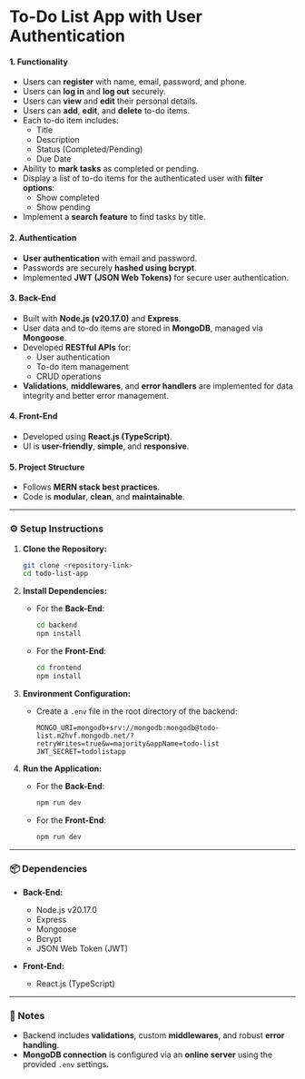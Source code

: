 # To-Do List App with User Authentication

#### 1. Functionality
- Users can **register** with name, email, password, and phone.
- Users can **log in** and **log out** securely.
- Users can **view** and **edit** their personal details.
- Users can **add**, **edit**, and **delete** to-do items.
- Each to-do item includes:
  - Title
  - Description
  - Status (Completed/Pending)
  - Due Date
- Ability to **mark tasks** as completed or pending.
- Display a list of to-do items for the authenticated user with **filter options**:
  - Show completed
  - Show pending
- Implement a **search feature** to find tasks by title.

#### 2. Authentication
- **User authentication** with email and password.
- Passwords are securely **hashed using bcrypt**.
- Implemented **JWT (JSON Web Tokens)** for secure user authentication.

#### 3. Back-End
- Built with **Node.js (v20.17.0)** and **Express**.
- User data and to-do items are stored in **MongoDB**, managed via **Mongoose**.
- Developed **RESTful APIs** for:
  - User authentication
  - To-do item management
  - CRUD operations
- **Validations**, **middlewares**, and **error handlers** are implemented for data integrity and better error management.

#### 4. Front-End
- Developed using **React.js (TypeScript)**.
- UI is **user-friendly**, **simple**, and **responsive**.

#### 5. Project Structure
- Follows **MERN stack best practices**.
- Code is **modular**, **clean**, and **maintainable**.

---

### ⚙️ Setup Instructions

1. **Clone the Repository:**
   ```bash
   git clone <repository-link>
   cd todo-list-app
   ```

2. **Install Dependencies:**
   - For the **Back-End**:
     ```bash
     cd backend
     npm install
     ```
   - For the **Front-End**:
     ```bash
     cd frontend
     npm install
     ```

3. **Environment Configuration:**
   - Create a `.env` file in the root directory of the backend:
     ```env
     MONGO_URI=mongodb+srv://mongodb:mongodb@todo-list.m2hvf.mongodb.net/?retryWrites=true&w=majority&appName=todo-list
     JWT_SECRET=todolistapp
     ```

4. **Run the Application:**
   - For the **Back-End**:
     ```bash
     npm run dev
     ```
   - For the **Front-End**:
     ```bash
     npm run dev
     ```

---

### 📦 Dependencies

- **Back-End:**
  - Node.js v20.17.0
  - Express
  - Mongoose
  - Bcrypt
  - JSON Web Token (JWT)

- **Front-End:**
  - React.js (TypeScript)

---

### 🚨 Notes
- Backend includes **validations**, custom **middlewares**, and robust **error handling**.
- **MongoDB connection** is configured via an **online server** using the provided `.env` settings.
